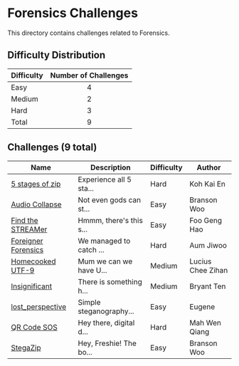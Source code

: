 # Forensics Challenges
This directory contains challenges related to Forensics.

## Difficulty Distribution
| Difficulty | Number of Challenges |
| ---------- |:--------------------:|
| Easy | 4 |
| Medium | 2 |
| Hard | 3 |
| Total | 9 |

## Challenges (9 total)
| Name | Description | Difficulty | Author |
| ---- | ----------- | ---------- | ------ |
| [5 stages of zip](<./5 stages of zip>) | Experience all 5 sta... | Hard | Koh Kai En |
| [Audio Collapse](<./Audio Collapse>) | Not even gods can st... | Easy | Branson Woo |
| [Find the STREAMer](<./Find the STREAMer>) | Hmmm, there's this s... | Easy | Foo Geng Hao |
| [Foreigner Forensics](<./Foreigner Forensics>) | We managed to catch ... | Hard | Aum Jiwoo |
| [Homecooked UTF-9](<./Homecooked UTF-9>) | Mum we can we have U... | Medium | Lucius Chee Zihan |
| [Insignificant](<./Insignificant>) | There is something h... | Medium | Bryant Ten |
| [lost_perspective](<./lost_perspective>) | Simple steganography... | Easy | Eugene |
| [QR Code SOS](<./QR Code SOS>) | Hey there, digital d... | Hard | Mah Wen Qiang |
| [StegaZip](<./StegaZip>) | Hey, Freshie! The bo... | Easy | Branson Woo |
